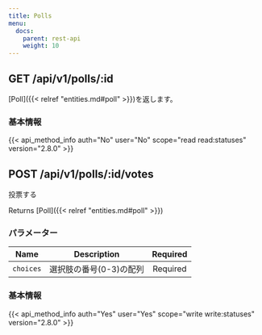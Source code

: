 ```yaml
---
title: Polls
menu:
  docs:
    parent: rest-api
    weight: 10
---
```


## GET /api/v1/polls/:id

[Poll]({{< relref "entities.md#poll" >}})を返します。

### 基本情報

{{< api_method_info auth="No" user="No" scope="read read:statuses" version="2.8.0" >}}

## POST /api/v1/polls/:id/votes

投票する

Returns [Poll]({{< relref "entities.md#poll" >}})

### パラメーター

|Name|Description|Required|
|----|-----------|:------:|
| `choices` | 選択肢の番号(0-3)の配列 | Required |

### 基本情報

{{< api_method_info auth="Yes" user="Yes" scope="write write:statuses" version="2.8.0" >}}